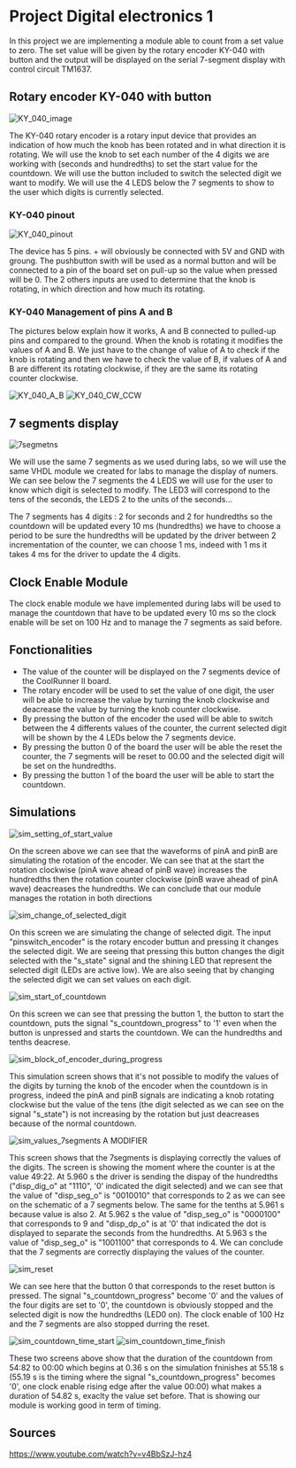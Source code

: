 # Project Digital electronics 1

In this project we are implementing a module able to count from a set value to zero. The set value will be given by the rotary encoder KY-040 with button and the output will be displayed on the serial 7-segment display with control circuit TM1637.

## Rotary encoder KY-040 with button

![KY_040_image](KY_040_rotary_encoder.jpg)

The KY-040 rotary encoder is a rotary input device that provides an indication of how much the knob has been rotated and in what direction it is rotating. We will use the knob to set each number of the 4 digits we are working with (seconds and hundredths) to set the start value for the countdown. We will use the button included to switch the selected digit we want to modify. We will use the 4 LEDS below the 7 segments to show to the user which digits is currently selected. 

### KY-040 pinout

![KY_040_pinout](KY_040_Rotary_Encoder_pinout.png)

The device has 5 pins. + will obviously be connected with 5V and GND with groung. The pushbutton swith will be used as a normal button and will be connected to a pin of the board set on pull-up so the value when pressed will be 0. The 2 others inputs are used to determine that the knob is rotating, in which direction and how much its rotating. 

### KY-040 Management of pins A and B

The pictures below explain how it works, A and B connected to pulled-up pins and compared to the ground. When the knob is rotating it modifies the values of A and B. We just have to the change of value of A to check if the knob is rotating and then we have to check the value of B, if values of A and B are different its rotating clockwise, if they are the same its rotating counter clockwise.

![KY_040_A_B](KY_040_A_B.jpg)
![KY_040_CW_CCW](KY_040_CW_CCW.png)

## 7 segments display

![7segmetns](7segments.png)

We will use the same 7 segments as we used during labs, so we will use the same VHDL module we created for labs to manage the display of numers. We can see below the 7 segments the 4 LEDS we will use for the user to know which digit is selected to modify. The LED3 will correspond to the tens of the seconds, the LEDS 2 to the units of the seconds...

The 7 segments has 4 digits : 2 for seconds and 2 for hundredths so the countdown will be updated every 10 ms (hundredths) we have to choose a period to be sure the hundredths will be updated by the driver between 2 incrementation of the counter, we can choose 1 ms, indeed with 1 ms it takes 4 ms for the driver to update the 4 digits. 

## Clock Enable Module

The clock enable module we have implemented during labs will be used to manage the countdown that have to be updated every 10 ms so the clock enable will be set on 100 Hz and to manage the 7 segments as said before.

## Fonctionalities 

-	The value of the counter will be displayed on the 7 segments device of the CoolRunner II board. 
-	The rotary encoder will be used to set the value of one digit, the user will be able to increase the value by turning the knob clockwise and deacrease the value by turning the knob counter clockwise.
-	By pressing the button of the encoder the used will be able to switch between the 4 differents values of the counter, the current selected digit will be shown by the 4 LEDs below the 7 segments device.
-	By pressing the button 0 of the board the user will be able the reset the counter, the 7 segments will be reset to 00.00 and the selected digit will be set on the hundredths.
-	By pressing the button 1 of the board the user will be able to start the countdown.

## Simulations

![sim_setting_of_start_value](sim_setting_of_start_value.png)

On the screen above we can see that the waveforms of pinA and pinB are simulating the rotation of the encoder. We can see that at the start the rotation clockwise (pinA wave ahead of pinB wave) increases the hundredths then the rotation counter clockwise (pinB wave ahead of pinA wave) deacreases the hundredths. We can conclude that our module manages the rotation in both directions


![sim_change_of_selected_digit](sim_change_of_selected_digit.png)

On this screen we are simulating the change of selected digit. The input "pinswitch_encoder" is the rotary encoder buttun and pressing it changes the selected digit. We are seeing that pressing this button changes the digit selected with the "s_state" signal and the shining LED that represent the selected digit (LEDs are active low). We are also seeing that by changing the selected digit we can set values on each digit. 


![sim_start_of_countdown](sim_start_of_countdown.png)

On this screen we can see that pressing the button 1, the button to start the countdown, puts the signal "s_countdown_progress" to '1' even when the button is unpressed and starts the countdown. We can the hundredths and tenths deacrese.


![sim_block_of_encoder_during_progress](sim_block_of_encoder_during_progress.png)

This simulation screen shows that it's not possible to modify the values of the digits by turning the knob of the encoder when the countdown is in progress, indeed the pinA and pinB signals are indicating a knob rotating clockwise but the value of the tens (the digit selected as we can see on the signal "s_state") is not increasing by the rotation but just deacreases because of the normal countdown. 


![sim_values_7segments](sim_values_7segments.png) A MODIFIER

This screen shows that the 7segments is displaying correctly the values of the digits. The screen is showing the moment where the counter is at the value 49:22. At 5.960 s the driver is sending the dispay of the hundredths ("disp_dig_o" at "1110", '0' indicated the digit selected) and we can see that the value of "disp_seg_o" is "0010010" that corresponds to 2 as we can see on the schematic of a 7 segments below. The same for the tenths at 5.961 s because value is also 2. At 5.962 s the value of "disp_seg_o" is "0000100" that corresponds to 9 and "disp_dp_o" is at '0' that indicated the dot is displayed to separate the seconds from the hundredths. At 5.963 s the value of "disp_seg_o" is "1001100" that corresponds to 4. We can conclude that the 7 segments are correctly displaying the values of the counter. 


![sim_reset](sim_reset.png) 

We can see here that the button 0 that corresponds to the reset button is pressed. The signal "s_countdown_progress" become '0' and the values of the four digits are set to '0', the countdown is obviously stopped and the selected digit is now the hundredths (LED0 on). The clock enable of 100 Hz and the 7 segments are also stopped durring the reset. 


![sim_countdown_time_start](sim_countdown_time_start.png) ![sim_countdown_time_finish](sim_countdown_time_finish.png) 

These two screens above show that the duration of the countdown from 54:82 to 00:00 which begins at 0.36 s on the simulation fninishes at 55.18 s (55.19 s is the timing where the signal "s_countdown_progress" becomes '0', one clock enable rising edge after the value 00:00) what makes a duration of 54.82 s, exaclty the value set before. That is showing our module is working good in term of timing. 


## Sources 
https://www.youtube.com/watch?v=v4BbSzJ-hz4
